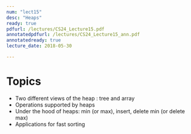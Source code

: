 ```yaml
---
num: "lect15"
desc: "Heaps"
ready: true
pdfurl: /lectures/CS24_Lecture15.pdf
annotatedpdfurl: /lectures/CS24_Lecture15_ann.pdf
annotatedready: true
lecture_date: 2018-05-30

---
```

# Topics

* Two different views of the heap : tree and array 
* Operations supported by heaps
* Under the hood of heaps: min (or max), insert, delete min (or delete max)
* Applications for fast sorting